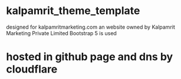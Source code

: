 # kalpamrit_theme_template
designed for kalpamritmarketing.com an website owned by Kalpamrit Marketing Private Limited
Bootstrap 5 is used
# hosted in github page and dns by cloudflare